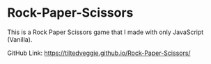 # Rock-Paper-Scissors
This is a Rock Paper Scissors game that I made with only JavaScript (Vanilla).

GitHub Link: https://tiltedveggie.github.io/Rock-Paper-Scissors/
